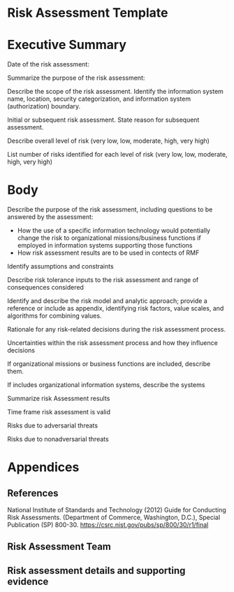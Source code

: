 # Risk Assessment Template

# Executive Summary

Date of the risk assessment:

Summarize the purpose of the risk assessment:

Describe the scope of the risk assessment. Identify the information system name, location, security categorization, and information system (authorization) boundary.

Initial or subsequent risk assessment. State reason for subsequent assessment.

Describe overall level of risk (very low, low, moderate, high, very high)

List number of risks identified for each level of risk (very low, low, moderate, high, very high)

# Body

Describe the purpose of the risk assessment, including questions to be answered by the assessment:
* How the use of a specific information technology would potentially change the risk to organizational missions/business functions if employed in information systems supporting those functions
* How risk assessment results are to be used in contects of RMF

Identify assumptions and constraints

Describe risk tolerance inputs to the risk assessment and range of consequences considered

Identify and describe the risk model and analytic approach; provide a reference or include as appendix, identifying risk factors, value scales, and algorithms for combining values.

Rationale for any risk-related decisions during the risk assessment process.

Uncertainties within the risk assessment process and how they influence decisions

If organizational missions or business functions are included, describe them.

If includes organizational information systems, describe the systems

Summarize risk Assessment results

Time frame risk assessment is valid

Risks due to adversarial threats

Risks due to nonadversarial threats


# Appendices

## References
National Institute of Standards and Technology (2012) Guide for Conducting Risk Assessments. (Department of Commerce, Washington, D.C.), Special Publication (SP) 800-30. https://csrc.nist.gov/pubs/sp/800/30/r1/final

## Risk Assessment Team


## Risk assessment details and supporting evidence

